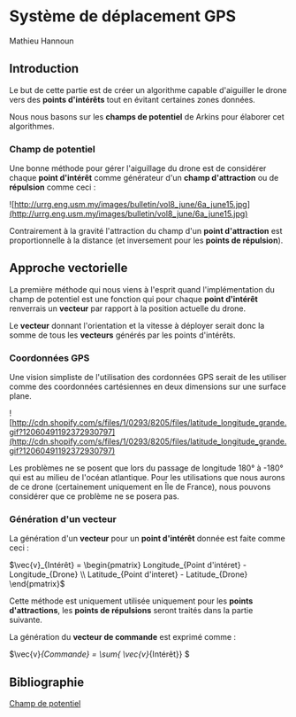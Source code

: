 # Système de déplacement GPS

Mathieu Hannoun

## Introduction

Le but de cette partie est de créer un algorithme capable d'aiguiller le drone vers des **points d'intérêts** tout en évitant certaines zones données.

Nous nous basons sur les **champs de potentiel** de Arkins pour élaborer cet algorithmes.

### Champ de potentiel

Une bonne méthode pour gérer l'aiguillage du drone est de considérer chaque **point d'intérêt** comme générateur d'un **champ d'attraction** ou de **répulsion** comme ceci :

![http://urrg.eng.usm.my/images/bulletin/vol8_june/6a_june15.jpg](http://urrg.eng.usm.my/images/bulletin/vol8_june/6a_june15.jpg)

Contrairement à la gravité l'attraction du champ d'un **point d'attraction** est proportionnelle à la distance (et inversement pour les **points de répulsion**).

## Approche vectorielle

La première méthode qui nous viens à l'esprit quand l'implémentation du champ de potentiel est une fonction qui pour chaque **point d'intérêt** renverrais un **vecteur** par rapport à la position actuelle du drone.

Le **vecteur** donnant l'orientation et la vitesse à déployer serait donc la somme de tous les **vecteurs** générés par les points d'intérêts.



### Coordonnées GPS

Une vision simpliste de l'utilisation des cordonnées GPS serait de les utiliser comme des coordonnées cartésiennes en deux dimensions sur une surface plane.

![http://cdn.shopify.com/s/files/1/0293/8205/files/latitude_longitude_grande.gif?12060491192372930797](http://cdn.shopify.com/s/files/1/0293/8205/files/latitude_longitude_grande.gif?12060491192372930797)

Les problèmes ne se posent que lors du passage de longitude 180° à -180° qui est au milieu de l'océan atlantique. Pour les utilisations que nous aurons de ce drone (certainement uniquement en Île de France), nous pouvons considérer que ce problème ne se posera pas.

### Génération d'un vecteur

La génération d'un **vecteur** pour un **point d'intérêt** donnée est faite comme ceci :

$\vec{v}_{Intérêt} = \begin{pmatrix}  Longitude_{Point d'intéret} - Longitude_{Drone}  \\ Latitude_{Point d'interet} - Latitude_{Drone} \end{pmatrix}$

Cette méthode est uniquement utilisée uniquement pour les **points d'attractions**, les **points de répulsions** seront traités dans la partie suivante.

La génération du **vecteur de commande** est exprimé comme :

$\vec{v}_{Commande} = \sum{ \vec{v}_{Intérêt}} $ 

## Bibliographie

[Champ de potentiel](https://pdfs.semanticscholar.org/725e/fa1af22f41dcbecd8bd445ea82679a6eb7c6.pdf)